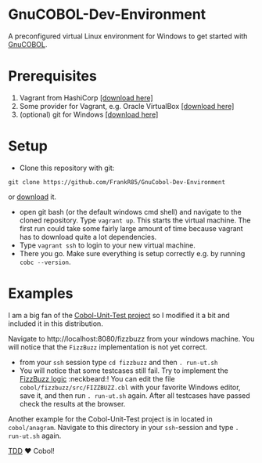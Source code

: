 # GnuCOBOL-Dev-Environment
A preconfigured virtual Linux environment for Windows to get started with [GnuCOBOL](https://www.gnu.org/software/gnucobol/).

# Prerequisites
1. Vagrant from HashiCorp [[download here]](https://www.vagrantup.com/downloads.html)
2. Some provider for Vagrant, e.g. Oracle VirtualBox [[download here]](https://www.virtualbox.org/wiki/Downloads)
3. (optional) git for Windows [[download here]](https://git-scm.com/downloads)

# Setup
* Clone this repository with git:
 ```git
git clone https://github.com/FrankR85/GnuCobol-Dev-Environment
```
or [download](https://github.com/FrankR85/GnuCobol-Dev-Environment/archive/master.zip.) it.
* open git bash (or the default windows cmd shell) and navigate to the cloned repository. Type `vagrant up`. This starts the virtual machine. The first run could take some fairly large amount of time because vagrant has to download quite a lot dependencies.
* Type `vagrant ssh` to login to your new virtual machine.
*  There you go. Make sure everything is setup correctly e.g. by running `cobc --version`.

# Examples
I am a big fan of the [Cobol-Unit-Test project](https://github.com/neopragma/cobol-unit-test) so I modified it a bit and included it in this distribution.

Navigate to http://localhost:8080/fizzbuzz from your windows machine. You will notice that the `FizzBuzz` implementation is not yet correct.
* from your `ssh` session type `cd fizzbuzz` and then `. run-ut.sh`
* You will notice that some testcases still fail. Try to implement the [FizzBuzz logic](https://en.wikipedia.org/wiki/Fizz_buzz) :neckbeard:! You can edit the file `cobol/fizzbuzz/src/FIZZBUZZ.cbl` with your favorite Windows editor, save it, and then run `. run-ut.sh` again. After all testcases have passed check the results at the browser.

Another example for the Cobol-Unit-Test project is in located in `cobol/anagram`. Navigate to this directory in your `ssh`-session and type `. run-ut.sh` again.

[TDD](https://en.wikipedia.org/wiki/Test-driven_development) :heart: Cobol!
